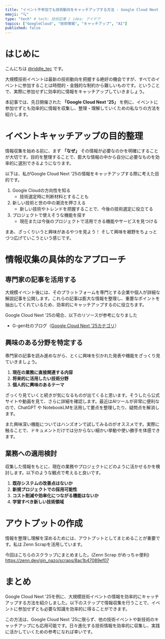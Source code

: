 ```yaml
---
title: "イベント不参加でも技術動向をキャッチアップする方法 - Google Cloud Next '25を例に"
emoji: "🔍"
type: "tech" # tech: 技術記事 / idea: アイデア
topics: ["GoogleCloud", "技術情報", "キャッチアップ", "AI"]
published: false
---
```


# はじめに

こんにちは [@riddle_tec](https://x.com/riddle_tec) です。

大規模技術イベントは最新の技術動向を把握する絶好の機会ですが、すべてのイベントに参加することは時間的・金銭的な制約から難しいものです。ということで、実際に参加せずに効率的に情報をキャッチアップしていきましょう。

本記事では、先日開催された **「Google Cloud Next '25」** を例に、イベントに参加せずとも効率的に情報を収集し、整理・理解していくための私なりの方法を紹介します。

# イベントキャッチアップの目的整理

情報収集を始める前に、まず **「なぜ」** その情報が必要なのかを明確にすることが大切です。目的を整理することで、膨大な情報の中から自分に必要なものを効率的に選別できるようになります。

以下は、私がGoogle Cloud Next '25の情報をキャッチアップする際に考えた目的です。

1. Google Cloudの方向性を知る
   - 技術選定時に判断材料とすることも
2. 新しい技術と世の中の潮流を押さえる
   - 新しい技術やトレンドを把握することで、今後の技術選定に役立てる
3. プロジェクトで使えそうな機能を探す
   - 現在または今後のプロジェクトで活用できる機能やサービスを見つける


まあ、ざっくりいうと興味があるやつを見よう！
そして興味を裾野をちょっとづつ広げていこうという感じです。

# 情報収集の具体的なアプローチ

## 専門家の記事を活用する

大規模イベント後には、そのプラットフォームを専門とする企業や個人が詳細な解説記事を公開します。これらの記事は膨大な情報を整理し、重要なポイントを抽出してくれているため、効率的にキャッチアップするのに役立ちます。

Google Cloud Next '25の場合、以下のリソースが参考になりました
- G-gen社のブログ（[Google Cloud Next '25カテゴリ](https://blog.g-gen.co.jp/archive/category/Google%20Cloud%20Next%20'25)）


## 興味のある分野を特定する

専門家の記事を読み進めながら、とくに興味を引かれた発表や機能をざっくり見ていきましょう。

1. **現在の業務に直接関連する内容**
2. **将来的に活用したい技術分野**
3. **個人的に興味のあるテーマ**

ざっくり見ていくと続きが気になるものが出てくると思います。そうしたら公式サイトや動画を見て、さらに詳細を確認します。最近はAIツールが非常に便利なので、ChatGPT や NotebookLMを活用して要点を整理したり、疑問点を解消します。

また興味深い機能についてはハンズオンで試してみるのがオススメです。実際に触ることで、ドキュメントだけでは分からない細かい挙動や使い勝手を体感できます。


## 業務への適用検討

収集した情報をもとに、現在の業務やプロジェクトにどのように活かせるかを検討します。以下のような観点で考えると良いです。

1. **既存システムの改善点はないか**
2. **新規プロジェクトでの採用可能性**
3. **コスト削減や効率化につながる機能はないか**
4. **学習すべき新しい技術領域**

# アウトプットの作成

情報を整理し理解を深めるためには、アウトプットとしてまとめることが重要です。私は Zenn Scrapを活用しています。

今回はこちらのスクラップにまとめました。(Zenn Scrap がめっちゃ便利)
https://zenn.dev/gin_nazo/scraps/8ac1b47089ef07

# まとめ

Google Cloud Next '25を例に、大規模技術イベントの情報を効率的にキャッチアップする方法を紹介しました。以下のステップで情報収集を行うことで、イベントに参加せずとも必要な知識を効率的に得ることができます。

この方法は、Google Cloud Next '25に限らず、他の技術イベントや新技術のキャッチアップにも応用可能です。日々進化する技術情報を効率的に収集し、実践に活かしていくための参考になれば幸いです。
